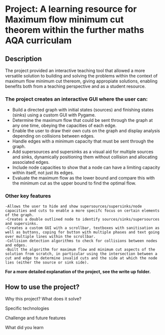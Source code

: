 # Project: A learning resource for Maximum flow minimum cut theorem within the further maths AQA curriculam



## Description 
The project provided an interactive teaching tool that allowed a more versatile solution to building and solving the problems within the context of maximum flow minimum cut thereom, giving appropiate solutions, enabling benefits both from a teaching perspective and as a student resource.

### The project creates an interactive GUI where the user can:  

- Build a directed graph with initial states (sources) and finishing states (sinks) using a custom GUI with Pygame.  
- Determine the maximum flow that could be sent through the graph at any one time, obeying the capacities of each edge.  
- Enable the user to draw their own cuts on the graph and display analysis depending on collisions between edges.  
- Handle edges with a minimum capacity that must be sent through the graph.  
- Add supersources and supersinks as a visual aid for multiple sources and sinks, dynamically positioning them without collision and allocating associated edges.  
- Include node capacities to show that a node can have a limiting capacity within itself, not just its edges.  
- Evaluate the maximum flow as the lower bound and compare this with the minimum cut as the upper bound to find the optimal flow.  

### Other key features  

    -Allows the user to hide and show supersources/supersinks/node capacities and cuts to enable a more specifc focus on certain elements of the graph.  
    -Creates a double outlined node to identify sources/sinks/supersources and supersinks.  
    -Creates a custom GUI with a scrollbar, textboxes with sanitisation as well as buttons, coping for button with multiple phases and text going over multiple lines within the scrollbar.  
    -Collision detection algorithms to check for collisions between nodes and edges.  
    -Built the algorithm for maximum flow and minimum cut aspects of the solution from scratch, in particular using the intersection between a cut and edge to determine invalid cuts and the side at which the node lies (either the source or sink side).  
 
**For a more detailed explanation of the project, see the write up folder.**

## How to use the project?  

Why this project? What does it solve?

Specific technologies

Challenge and future features

What did you learn